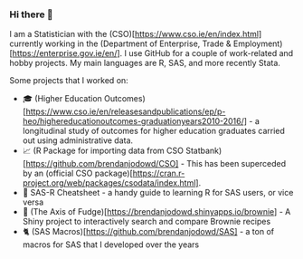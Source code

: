 ### Hi there 👋
I am a Statistician with the (CSO)[https://www.cso.ie/en/index.html] currently working in the (Department of Enterprise, Trade & Employment)[https://enterprise.gov.ie/en/]. I use GitHub for a couple of work-related and hobby projects. My main languages are R, SAS, and more recently Stata.

Some projects that I worked on:

- 🎓 (Higher Education Outcomes)[https://www.cso.ie/en/releasesandpublications/ep/p-heo/highereducationoutcomes-graduationyears2010-2016/] - a longitudinal study of outcomes for higher education graduates carried out using administrative data.
- 📈 (R Package for importing data from CSO Statbank)[https://github.com/brendanjodowd/CSO] - This has been superceded by an (official CSO package)[https://cran.r-project.org/web/packages/csodata/index.html].
- 🔄 SAS-R Cheatsheet - a handy guide to learning R for SAS users, or vice versa
- 🍫 (The Axis of Fudge)[https://brendanjodowd.shinyapps.io/brownie] - A Shiny project to interactively search and compare Brownie recipes
- 🐈 (SAS Macros)[https://github.com/brendanjodowd/SAS] - a ton of macros for SAS that I developed over the years

<!--
**brendanjodowd/brendanjodowd** is a ✨ _special_ ✨ repository because its `README.md` (this file) appears on your GitHub profile.

Here are some ideas to get you started:

- 🔭 I’m currently working on ...
- 🌱 I’m currently learning ...
- 👯 I’m looking to collaborate on ...
- 🤔 I’m looking for help with ...
- 💬 Ask me about ...
- 📫 How to reach me: ...
- 😄 Pronouns: ...
- ⚡ Fun fact: ...
-->
